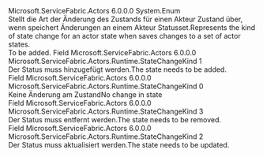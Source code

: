 <Type Name="StateChangeKind" FullName="Microsoft.ServiceFabric.Actors.Runtime.StateChangeKind">
  <TypeSignature Language="C#" Value="public enum StateChangeKind" />
  <TypeSignature Language="ILAsm" Value=".class public auto ansi sealed StateChangeKind extends System.Enum" />
  <TypeSignature Language="DocId" Value="T:Microsoft.ServiceFabric.Actors.Runtime.StateChangeKind" />
  <TypeSignature Language="VB.NET" Value="Public Enum StateChangeKind" />
  <TypeSignature Language="F#" Value="type StateChangeKind = " />
  <AssemblyInfo>
    <AssemblyName>Microsoft.ServiceFabric.Actors</AssemblyName>
    <AssemblyVersion>6.0.0.0</AssemblyVersion>
  </AssemblyInfo>
  <Base>
    <BaseTypeName>System.Enum</BaseTypeName>
  </Base>
  <Docs>
    <summary>
            <span data-ttu-id="0d6e7-101">Stellt die Art der Änderung des Zustands für einen Akteur Zustand über, wenn <see cref="M:Microsoft.ServiceFabric.Actors.Runtime.IActorStateProvider.SaveStateAsync(Microsoft.ServiceFabric.Actors.ActorId,System.Collections.Generic.IReadOnlyCollection{Microsoft.ServiceFabric.Actors.Runtime.ActorStateChange},System.Threading.CancellationToken)" /> speichert Änderungen an einem Akteur Statusset.</span><span class="sxs-lookup"><span data-stu-id="0d6e7-101">Represents the kind of state change for an actor state when <see cref="M:Microsoft.ServiceFabric.Actors.Runtime.IActorStateProvider.SaveStateAsync(Microsoft.ServiceFabric.Actors.ActorId,System.Collections.Generic.IReadOnlyCollection{Microsoft.ServiceFabric.Actors.Runtime.ActorStateChange},System.Threading.CancellationToken)" /> saves changes to a set of actor states.</span></span>
            </summary>
    <remarks>To be added.</remarks>
  </Docs>
  <Members>
    <Member MemberName="Add">
      <MemberSignature Language="C#" Value="Add" />
      <MemberSignature Language="ILAsm" Value=".field public static literal valuetype Microsoft.ServiceFabric.Actors.Runtime.StateChangeKind Add = int32(1)" />
      <MemberSignature Language="DocId" Value="F:Microsoft.ServiceFabric.Actors.Runtime.StateChangeKind.Add" />
      <MemberSignature Language="VB.NET" Value="Add" />
      <MemberSignature Language="F#" Value="Add = 1" Usage="Microsoft.ServiceFabric.Actors.Runtime.StateChangeKind.Add" />
      <MemberType>Field</MemberType>
      <AssemblyInfo>
        <AssemblyName>Microsoft.ServiceFabric.Actors</AssemblyName>
        <AssemblyVersion>6.0.0.0</AssemblyVersion>
      </AssemblyInfo>
      <ReturnValue>
        <ReturnType>Microsoft.ServiceFabric.Actors.Runtime.StateChangeKind</ReturnType>
      </ReturnValue>
      <MemberValue>1</MemberValue>
      <Docs>
        <summary>
            <span data-ttu-id="0d6e7-102">Der Status muss hinzugefügt werden.</span><span class="sxs-lookup"><span data-stu-id="0d6e7-102">The state needs to be added.</span></span>
            </summary>
      </Docs>
    </Member>
    <Member MemberName="None">
      <MemberSignature Language="C#" Value="None" />
      <MemberSignature Language="ILAsm" Value=".field public static literal valuetype Microsoft.ServiceFabric.Actors.Runtime.StateChangeKind None = int32(0)" />
      <MemberSignature Language="DocId" Value="F:Microsoft.ServiceFabric.Actors.Runtime.StateChangeKind.None" />
      <MemberSignature Language="VB.NET" Value="None" />
      <MemberSignature Language="F#" Value="None = 0" Usage="Microsoft.ServiceFabric.Actors.Runtime.StateChangeKind.None" />
      <MemberType>Field</MemberType>
      <AssemblyInfo>
        <AssemblyName>Microsoft.ServiceFabric.Actors</AssemblyName>
        <AssemblyVersion>6.0.0.0</AssemblyVersion>
      </AssemblyInfo>
      <ReturnValue>
        <ReturnType>Microsoft.ServiceFabric.Actors.Runtime.StateChangeKind</ReturnType>
      </ReturnValue>
      <MemberValue>0</MemberValue>
      <Docs>
        <summary>
            <span data-ttu-id="0d6e7-103">Keine Änderung am Zustand</span><span class="sxs-lookup"><span data-stu-id="0d6e7-103">No change in state</span></span>
            </summary>
      </Docs>
    </Member>
    <Member MemberName="Remove">
      <MemberSignature Language="C#" Value="Remove" />
      <MemberSignature Language="ILAsm" Value=".field public static literal valuetype Microsoft.ServiceFabric.Actors.Runtime.StateChangeKind Remove = int32(3)" />
      <MemberSignature Language="DocId" Value="F:Microsoft.ServiceFabric.Actors.Runtime.StateChangeKind.Remove" />
      <MemberSignature Language="VB.NET" Value="Remove" />
      <MemberSignature Language="F#" Value="Remove = 3" Usage="Microsoft.ServiceFabric.Actors.Runtime.StateChangeKind.Remove" />
      <MemberType>Field</MemberType>
      <AssemblyInfo>
        <AssemblyName>Microsoft.ServiceFabric.Actors</AssemblyName>
        <AssemblyVersion>6.0.0.0</AssemblyVersion>
      </AssemblyInfo>
      <ReturnValue>
        <ReturnType>Microsoft.ServiceFabric.Actors.Runtime.StateChangeKind</ReturnType>
      </ReturnValue>
      <MemberValue>3</MemberValue>
      <Docs>
        <summary>
            <span data-ttu-id="0d6e7-104">Der Status muss entfernt werden.</span><span class="sxs-lookup"><span data-stu-id="0d6e7-104">The state needs to be removed.</span></span>
            </summary>
      </Docs>
    </Member>
    <Member MemberName="Update">
      <MemberSignature Language="C#" Value="Update" />
      <MemberSignature Language="ILAsm" Value=".field public static literal valuetype Microsoft.ServiceFabric.Actors.Runtime.StateChangeKind Update = int32(2)" />
      <MemberSignature Language="DocId" Value="F:Microsoft.ServiceFabric.Actors.Runtime.StateChangeKind.Update" />
      <MemberSignature Language="VB.NET" Value="Update" />
      <MemberSignature Language="F#" Value="Update = 2" Usage="Microsoft.ServiceFabric.Actors.Runtime.StateChangeKind.Update" />
      <MemberType>Field</MemberType>
      <AssemblyInfo>
        <AssemblyName>Microsoft.ServiceFabric.Actors</AssemblyName>
        <AssemblyVersion>6.0.0.0</AssemblyVersion>
      </AssemblyInfo>
      <ReturnValue>
        <ReturnType>Microsoft.ServiceFabric.Actors.Runtime.StateChangeKind</ReturnType>
      </ReturnValue>
      <MemberValue>2</MemberValue>
      <Docs>
        <summary>
            <span data-ttu-id="0d6e7-105">Der Status muss aktualisiert werden.</span><span class="sxs-lookup"><span data-stu-id="0d6e7-105">The state needs to be updated.</span></span>
            </summary>
      </Docs>
    </Member>
  </Members>
</Type>